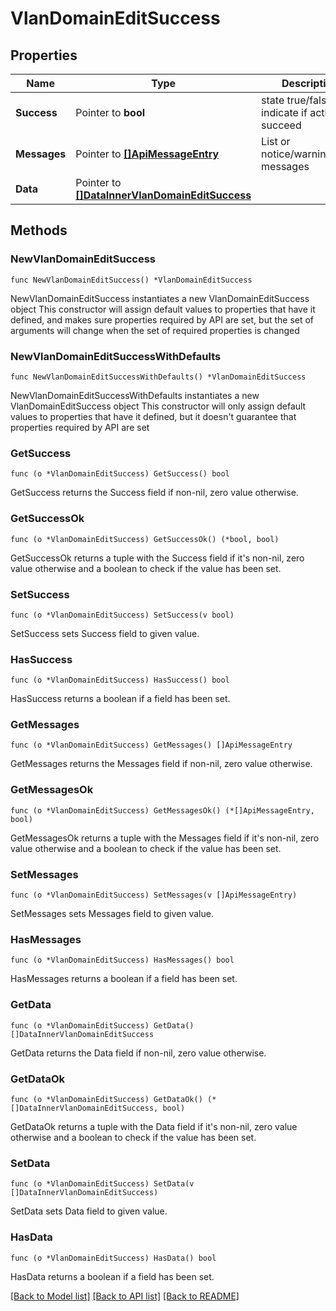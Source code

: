 # VlanDomainEditSuccess

## Properties

Name | Type | Description | Notes
------------ | ------------- | ------------- | -------------
**Success** | Pointer to **bool** | state true/false indicate if action succeed | [optional] 
**Messages** | Pointer to [**[]ApiMessageEntry**](ApiMessageEntry.md) | List or notice/warning/error messages | [optional] 
**Data** | Pointer to [**[]DataInnerVlanDomainEditSuccess**](DataInnerVlanDomainEditSuccess.md) |  | [optional] 

## Methods

### NewVlanDomainEditSuccess

`func NewVlanDomainEditSuccess() *VlanDomainEditSuccess`

NewVlanDomainEditSuccess instantiates a new VlanDomainEditSuccess object
This constructor will assign default values to properties that have it defined,
and makes sure properties required by API are set, but the set of arguments
will change when the set of required properties is changed

### NewVlanDomainEditSuccessWithDefaults

`func NewVlanDomainEditSuccessWithDefaults() *VlanDomainEditSuccess`

NewVlanDomainEditSuccessWithDefaults instantiates a new VlanDomainEditSuccess object
This constructor will only assign default values to properties that have it defined,
but it doesn't guarantee that properties required by API are set

### GetSuccess

`func (o *VlanDomainEditSuccess) GetSuccess() bool`

GetSuccess returns the Success field if non-nil, zero value otherwise.

### GetSuccessOk

`func (o *VlanDomainEditSuccess) GetSuccessOk() (*bool, bool)`

GetSuccessOk returns a tuple with the Success field if it's non-nil, zero value otherwise
and a boolean to check if the value has been set.

### SetSuccess

`func (o *VlanDomainEditSuccess) SetSuccess(v bool)`

SetSuccess sets Success field to given value.

### HasSuccess

`func (o *VlanDomainEditSuccess) HasSuccess() bool`

HasSuccess returns a boolean if a field has been set.

### GetMessages

`func (o *VlanDomainEditSuccess) GetMessages() []ApiMessageEntry`

GetMessages returns the Messages field if non-nil, zero value otherwise.

### GetMessagesOk

`func (o *VlanDomainEditSuccess) GetMessagesOk() (*[]ApiMessageEntry, bool)`

GetMessagesOk returns a tuple with the Messages field if it's non-nil, zero value otherwise
and a boolean to check if the value has been set.

### SetMessages

`func (o *VlanDomainEditSuccess) SetMessages(v []ApiMessageEntry)`

SetMessages sets Messages field to given value.

### HasMessages

`func (o *VlanDomainEditSuccess) HasMessages() bool`

HasMessages returns a boolean if a field has been set.

### GetData

`func (o *VlanDomainEditSuccess) GetData() []DataInnerVlanDomainEditSuccess`

GetData returns the Data field if non-nil, zero value otherwise.

### GetDataOk

`func (o *VlanDomainEditSuccess) GetDataOk() (*[]DataInnerVlanDomainEditSuccess, bool)`

GetDataOk returns a tuple with the Data field if it's non-nil, zero value otherwise
and a boolean to check if the value has been set.

### SetData

`func (o *VlanDomainEditSuccess) SetData(v []DataInnerVlanDomainEditSuccess)`

SetData sets Data field to given value.

### HasData

`func (o *VlanDomainEditSuccess) HasData() bool`

HasData returns a boolean if a field has been set.


[[Back to Model list]](../README.md#documentation-for-models) [[Back to API list]](../README.md#documentation-for-api-endpoints) [[Back to README]](../README.md)


